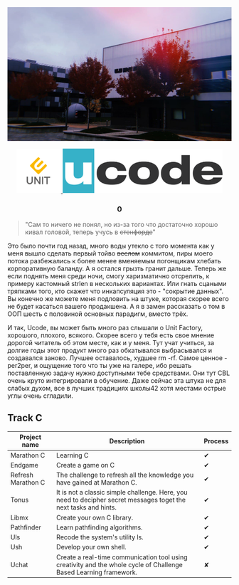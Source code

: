 <img src="https://github.com/sator4iiik/sator4iiik/blob/main/images/photo_2021-03-12_10-39-34.jpg?raw=true"
weight="100%">
<p align="center">
    <a href="https://uk.wikipedia.org/wiki/UNIT_Factory" target="_blank">
        <img src="https://github.com/sator4iiik/UNIT_FACTORY_UCODE/blob/master/.git_pic/unit_logo.png?raw=true" height="100px">
    </a>
    <a href="https://ucode.world/en/" target="_blank">
        <img src="https://github.com/sator4iiik/UNIT_FACTORY_UCODE/blob/master/.git_pic/ucode_logo.png?raw=true" height="100px">
    </a>
</p>


<h3 align="center">0</h3>

>"Сам то ничего не понял,
>но из-за того что достаточно
>хорошо кивал головой, теперь
>учусь в ~~стенфорде~~"


Это было почти год назад, много воды
утекло с того момента как у меня вышло сделать первый тойво ~~веслом~~
коммитом, пиры моего потока разбежались к более менее вменяемым погонщикам
хлебать корпоративную баланду. А я остался грызть гранит дальше. Теперь же
если поднять меня среди ночи, смогу харизматично отсрелить, к примеру
кастомный strlen в нескольких вариантах. Или гнать сцаными тряпками того,
кто скажет что инкапсуляция это - "сокрытие данных". Вы конечно же можете
меня подловить на штуке, которая скорее всего не будет касаться вашего
продакшена. А я в замен рассказать о том в ООП шесть с половиной основных
парадигм, вместо трёх.

И так, Ucode, вы может быть много раз слышали о Unit Factory, хорошого,
плохого, всякого. Скорее всего у тебя есть свое мнение дорогой читатель об
этом месте, как и у меня. Тут учат учиться, за долгие годы этот продукт
много раз обкатывался выбрасывался и создавался заново. Лучшее оставалось,
худшее rm -rf. Самое ценное - per2per, и ощущение того что ты уже на галере, ибо
решать поставленную задачу нужно доступными тебе средствами. Они тут CBL
очень круто интегрировали в обучение. Даже сейчас эта штука не для слабых
духом, все в лучших традициях школы42 хотя местами острые углы очень сгладили.



## Track C
|Project name|Description|Process|
|----------------|----------------------------------------------------|---|
|Marathon C|Learning C|✔|
|Endgame|Create a game on C|✔|
|Refresh Marathon C|The challenge to refresh all the knowledge you have gained at Marathon C.|✔|
|Tonus|It is not a classic simple challenge. Here, you need to decipher secret messages toget the next tasks and hints.|✔|
|Libmx|Create your own C library.|✔|
|Pathfinder|Learn pathfinding algorithms.|✔|
|Uls|Recode the system's utility ls.|✔|
|Ush|Develop your own shell.|✔|
|Uchat|Create a real-time communication tool using creativity and the whole cycle of Challenge Based Learning framework.|✘|

